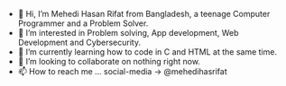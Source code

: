 - 👋 Hi, I’m Mehedi Hasan Rifat from Bangladesh, a teenage Computer Programmer and a Problem Solver.
- 👀 I’m interested in Problem solving, App development, Web Development and Cybersecurity.
- 🌱 I’m currently learning how to code in C and HTML at the same time.
- 💞️ I’m looking to collaborate on nothing right now.
- 📫 How to reach me ... social-media -> @mehedihasrifat

<!---
mehedihasrifat/mehedihasrifat is a ✨ special ✨ repository because its `README.md` (this file) appears on your GitHub profile.
You can click the Preview link to take a look at your changes.
--->

